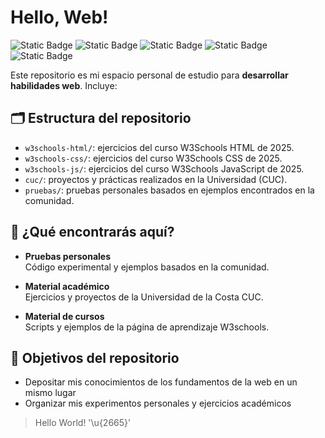 # Hello, Web!

![Static Badge](https://img.shields.io/badge/markup-html5-E34F26?style=for-the-badge&logo=html5&logoColor=white&labelColor=101010)
![Static Badge](https://img.shields.io/badge/style-css3-663399?style=for-the-badge&logo=css&logoColor=white&labelColor=101010)
![Static Badge](https://img.shields.io/badge/language-javascript-F7DF1E?style=for-the-badge&logo=javascript&logoColor=white&labelColor=101010)
![Static Badge](https://img.shields.io/badge/backend-node.js-5FA04E?style=for-the-badge&logo=node.js&logoColor=white&labelColor=101010)
![Static Badge](https://img.shields.io/badge/framework-bootstrap-7952B3?style=for-the-badge&logo=bootstrap&logoColor=white&labelColor=101010)


Este repositorio es mi espacio personal de estudio para **desarrollar habilidades web**. Incluye:

## 🗂️ Estructura del repositorio

- `w3schools-html/`: ejercicios del curso W3Schools HTML de 2025.
- `w3schools-css/`: ejercicios del curso W3Schools CSS de 2025.
- `w3schools-js/`: ejercicios del curso W3Schools JavaScript de 2025.
- `cuc/`: proyectos y prácticas realizados en la Universidad (CUC).
- `pruebas/`: pruebas personales basados en ejemplos encontrados en la comunidad.

## 🔎 ¿Qué encontrarás aquí?
 
- **Pruebas personales**  
  Código experimental y ejemplos basados en la comunidad.

- **Material académico**  
  Ejercicios y proyectos de la Universidad de la Costa CUC.

- **Material de cursos**  
  Scripts y ejemplos de la página de aprendizaje W3schools.

## 🎯 Objetivos del repositorio

- Depositar mis conocimientos de los fundamentos de la web en un mismo lugar
- Organizar mis experimentos personales y ejercicios académicos

> Hello World! '\u{2665}'
